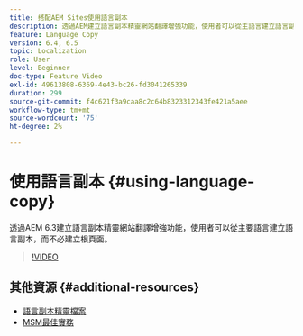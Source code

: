 ```yaml
---
title: 搭配AEM Sites使用語言副本
description: 透過AEM建立語言副本精靈網站翻譯增強功能，使用者可以從主語言建立語言副本，而不必建立根頁面。
feature: Language Copy
version: 6.4, 6.5
topic: Localization
role: User
level: Beginner
doc-type: Feature Video
exl-id: 49613808-6369-4e43-bc26-fd3041265339
duration: 299
source-git-commit: f4c621f3a9caa8c2c64b8323312343fe421a5aee
workflow-type: tm+mt
source-wordcount: '75'
ht-degree: 2%

---
```


# 使用語言副本 {#using-language-copy}

透過AEM 6.3建立語言副本精靈網站翻譯增強功能，使用者可以從主要語言建立語言副本，而不必建立根頁面。

>[!VIDEO](https://video.tv.adobe.com/v/17116?quality=12&learn=on)

## 其他資源 {#additional-resources}

* [語言副本精靈檔案](https://helpx.adobe.com/experience-manager/6-5/sites/administering/using/tc-wizard.html)
* [MSM最佳實務](https://helpx.adobe.com/experience-manager/6-5/sites/administering/using/msm-best-practices.html)
